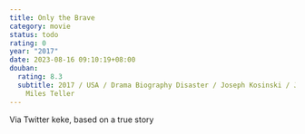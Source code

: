```yaml
---
title: Only the Brave
category: movie
status: todo
rating: 0
year: "2017"
date: 2023-08-16 09:10:19+08:00
douban:
  rating: 8.3
  subtitle: 2017 / USA / Drama Biography Disaster / Joseph Kosinski / Josh Brolin
    Miles Teller
---
```


Via Twitter keke, based on a true story
